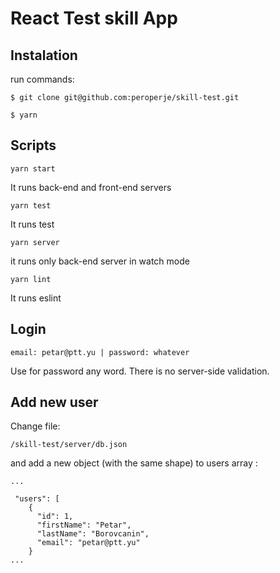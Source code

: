 # React Test skill App

## Instalation

run commands:

`$ git clone git@github.com:peroperje/skill-test.git`

`$ yarn`

## Scripts

`yarn start`

It runs back-end and front-end servers

`yarn test`

It runs test

`yarn server`

it runs only back-end server in watch mode

`yarn lint`

It runs eslint


## Login

`email: petar@ptt.yu | password: whatever`

Use for password any word. There is no server-side validation.

## Add new user  

Change file:

`/skill-test/server/db.json`

and add a new object (with the same shape) to users array :

```
...

 "users": [
    {
      "id": 1,
      "firstName": "Petar",
      "lastName": "Borovcanin",
      "email": "petar@ptt.yu"
    }
...
    
```

